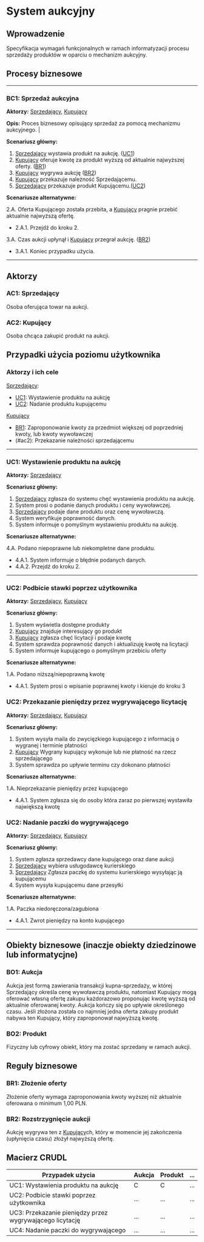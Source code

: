
# System aukcyjny

## Wprowadzenie

Specyfikacja wymagań funkcjonalnych w ramach informatyzacji procesu sprzedaży produktów w oparciu o mechanizm aukcyjny. 

## Procesy biznesowe

---
<a id="bc1"></a>
### BC1: Sprzedaż aukcyjna 

**Aktorzy:** [Sprzedający](#ac1), [Kupujący](#ac2)

**Opis:** Proces biznesowy opisujący sprzedaż za pomocą mechanizmu aukcyjnego. |

**Scenariusz główny:**
1. [Sprzedający](#ac1) wystawia produkt na aukcję. ([UC1](#uc1))
2. [Kupujący](#ac2) oferuje kwotę za produkt wyższą od aktualnie najwyższej oferty. ([BR1](#br1))
3. [Kupujący](#ac2) wygrywa aukcję ([BR2](#br2))
4. [Kupujący](#ac2) przekazuje należność Sprzedającemu.
5. [Sprzedający](#ac1) przekazuje produkt Kupującemu.([UC2](#uc2))

**Scenariusze alternatywne:** 

2.A. Oferta Kupującego została przebita, a [Kupujący](#ac2) pragnie przebić aktualnie najwyższą ofertę.
* 2.A.1. Przejdź do kroku 2.

3.A. Czas aukcji upłynął i [Kupujący](#ac2) przegrał aukcję. ([BR2](#br2))
* 3.A.1. Koniec przypadku użycia.

---

## Aktorzy

<a id="ac1"></a>
### AC1: Sprzedający

Osoba oferująca towar na aukcji.

<a id="ac2"></a>
### AC2: Kupujący

Osoba chcąca zakupić produkt na aukcji.


## Przypadki użycia poziomu użytkownika

### Aktorzy i ich cele

[Sprzedający](#ac1):
* [UC1](#uc1): Wystawienie produktu na aukcję
* [UC2](#uc1): Nadanie produktu kupującemu

[Kupujący](#ac2)
* [BR1](#ac2): Zaproponowanie kwoty za przedmiot większej od poprzedniej kwoty, lub kwoty wywoławczej
* (#ac2): Przekazanie należności sprzedającemu

---
<a id="uc1"></a>
### UC1: Wystawienie produktu na aukcję

**Aktorzy:** [Sprzedający](#ac1)

**Scenariusz główny:**
1. [Sprzedający](#ac1) zgłasza do systemu chęć wystawienia produktu na aukcję.
2. System prosi o podanie danych produktu i ceny wywoławczej.
3. [Sprzedający](#ac1) podaje dane produktu oraz cenę wywoławczą.
4. System weryfikuje poprawność danych.
5. System informuje o pomyślnym wystawieniu produktu na aukcję.

**Scenariusze alternatywne:** 

4.A. Podano niepoprawne lub niekompletne dane produktu.
* 4.A.1. System informuje o błędnie podanych danych.
* 4.A.2. Przejdź do kroku 2.

---

<a id="uc2"></a>
### UC2: Podbicie stawki poprzez użytkownika

**Aktorzy:** [Sprzedający](#ac1), [Kupujący](#ac2)

**Scenariusz główny:**
1. System wyświetla dostępne produkty
2. [Kupujący](#ac2) znajduje interesujący go produkt
3. [Kupujący](#ac2) zgłasza chęć licytacji i podaje kwotę
4. System sprawdza poprawność danych i aktualizuję kwotę na licytacji
5. System informuje kupującego o pomyślnym przebiciu oferty 

**Scenariusze alternatywne:** 

1.A. Podano niższą/niepoprawną kwotę
* 4.A.1. System prosi o wpisanie poprawnej kwoty i kieruje do kroku 3


<a id="uc3"></a>
### UC2: Przekazanie pieniędzy przez wygrywającego licytację

**Aktorzy:** [Sprzedający](#ac1), [Kupujący](#ac2) 

**Scenariusz główny:**
1. System wysyła maila do zwycięzkiego kupującego z informacją o wygranej i terminie płatności
3. [Kupujący](#ac2) Wygrany kupujący wykonuje lub nie płatność na rzecz sprzedającego
3. System sprawdza po upływie terminu czy dokonano płatności

**Scenariusze alternatywne:** 

1.A. Nieprzekazanie pieniędzy przez kupującego
* 4.A.1. System zgłasza się do osoby która zaraz po pierwszej wystawiła największą kwotę

<a id="uc4"></a>
### UC2: Nadanie paczki do wygrywającego

**Aktorzy:** [Sprzedający](#ac1), [Kupujący](#ac2)

**Scenariusz główny:**
1. System zgłasza sprzedawcy dane kupującego oraz dane aukcji
2. [Sprzedający](#ac1) wybiera usługodawcę kurierskiego
3. [Sprzedający](#ac1) Zgłasza paczkę do systemu kurierskiego wysyłając ją kupującemu
4. System wysyła kupującemu dane przesyłki

**Scenariusze alternatywne:** 

1.A. Paczka niedoręczona/zagubiona
* 4.A.1. Zwrot pieniędzy na konto kupującego

---

## Obiekty biznesowe (inaczje obiekty dziedzinowe lub informatycjne)

### BO1: Aukcja

Aukcja jest formą zawierania transakcji kupna-sprzedaży, w której Sprzedający określa cenę wywoławczą produktu, natomiast Kupujący mogą oferować własną ofertę zakupu każdorazowo proponując kwotę wyższą od aktualnie oferowanej kwoty. Aukcja kończy się po upływie określonego czasu. Jeśli złożona została co najmniej jedna oferta zakupy produkt nabywa ten Kupujący, który zaproponował najwyższą kwotę. 

### BO2: Produkt

Fizyczny lub cyfrowy obiekt, który ma zostać sprzedany w ramach aukcji.

## Reguły biznesowe

<a id="br1"></a>
### BR1: Złożenie oferty

Złożenie oferty wymaga zaproponowania kwoty wyższej niż aktualnie oferowana o minimum 1,00 PLN.


<a id="br2"></a>
### BR2: Rozstrzygnięcie aukcji

Aukcję wygrywa ten z [Kupujący](#ac2)ch, który w momencie jej zakończenia (upłynięcia czasu) złożył najwyższą ofertę.

## Macierz CRUDL


| Przypadek użycia                                           | Aukcja | Produkt | ... |
| -----------------------------------------------------------| ------ | ------- | --- |
| UC1: Wystawienia produktu na aukcję                        |    C   |    C    | ... |
| UC2: Podbicie stawki poprzez użytkownika                   |  ...   |  ...    | ... |
| UC3: Przekazanie pieniędzy przez wygrywającego licytację   |  ...   |  ...    | ... |
| UC4: Nadanie paczki do wygrywającego                       |  ...   |  ...    | ... |

